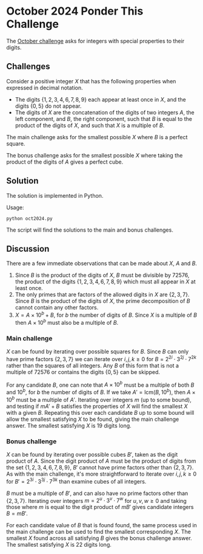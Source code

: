 # October 2024 Ponder This Challenge
The [October challenge](https://research.ibm.com/haifa/ponderthis/challenges/October2024.html) asks for integers with special properties to their digits.

## Challenges

Consider a positive integer $X$ that has the following properties when expressed in decimal notation.

- The digits $`\{1,2,3,4,6,7,8,9\}`$ each appear at least once in $X$, and the digits $`\{0,5\}`$ do not appear.
- The digits of $X$ are the concatenation of the digits of two integers $A$, the left component, and $B$, the right component, such that $B$ is equal to the product of the digits of $X$, and such that $X$ is a multiple of $B$.

The main challenge asks for the smallest possible $X$ where $B$ is a perfect square.

The bonus challenge asks for the smallest possible $X$ where taking the product of the digits of $A$ gives a perfect cube.

## Solution

The solution is implemented in Python.

Usage:

	python oct2024.py
	
The script will find the solutions to the main and bonus challenges.

## Discussion

There are a few immediate observations that can be made about $X$, $A$ and $B$.

1. Since $B$ is the product of the digits of $X$, $B$ must be divisible by $72576$, the product of the digits $`\{1,2,3,4,6,7,8,9\}`$ which must all appear in $X$ at least once.
2. The only primes that are factors of the allowed digits in $X$ are $`\{2,3,7\}`$. Since $B$ is the product of the digits of $X$, the prime decomposition of $B$ cannot contain any other factors.
3. $X = A \times 10^b + B$, for $b$ the number of digits of $B$. Since $X$ is a multiple of $B$ then $A \times 10^b$ must also be a multiple of $B$.

### Main challenge

$X$ can be found by iterating over possible squares for $B$. Since $B$ can only have prime factors $`\{2,3,7\}`$ we can iterate over $i,j,k \ge 0$ for $B = 2^{2i} \cdot 3^{2j} \cdot 7^{2k}$ rather than the squares of all integers. Any $B$ of this form that is not a multiple of $72576$ or contains the digits $`\{0,5\}`$ can be skipped.

For any candidate $B$, one can note that $A \times 10^b$ must be a multiple of both $B$ and $10^b$, for $b$ the number of digits of $B$. If we take $A' = \text{lcm}(B,10^b)$, then $A \times 10^b$ must be a multiple of $A'$. Iterating over integers $m$ (up to some bound), and testing if $mA' + B$ satisfies the properties of $X$ will find the smallest $X$ with a given $B$. Repeating this over each candidate $B$ up to some bound will allow the smallest satisfying $X$ to be found, giving the main challenge answer. The smallest satisfying $X$ is 19 digits long.

### Bonus challenge

$X$ can be found by iterating over possible cubes $B'$, taken as the digit product of $A$. Since the digit product of $A$ must be the product of digits from the set $`\{1,2,3,4,6,7,8,9\}`$, $B'$ cannot have prime factors other than $`\{2,3,7\}`$. As with the main challenge, it's more straightforward to iterate over $i,j,k \ge 0$ for $B' = 2^{3i} \cdot 3^{3j} \cdot 7^{3k}$ than examine cubes of all integers.

$B$ must be a multiple of $B'$, and can also have no prime factors other than $`\{2,3,7\}`$. Iterating over integers $m = 2^u \cdot 3^v \cdot 7^w$ for $u,v,w \ge 0$ and taking those where $m$ is equal to the digit product of $mB'$ gives candidate integers $B = mB'$.

For each candidate value of $B$ that is found found, the same process used in the main challenge can be used to find the smallest corresponding $X$. The smallest $X$ found across all satisfying $B$ gives the bonus challenge answer. The smallest satisfying $X$ is 22 digits long.

